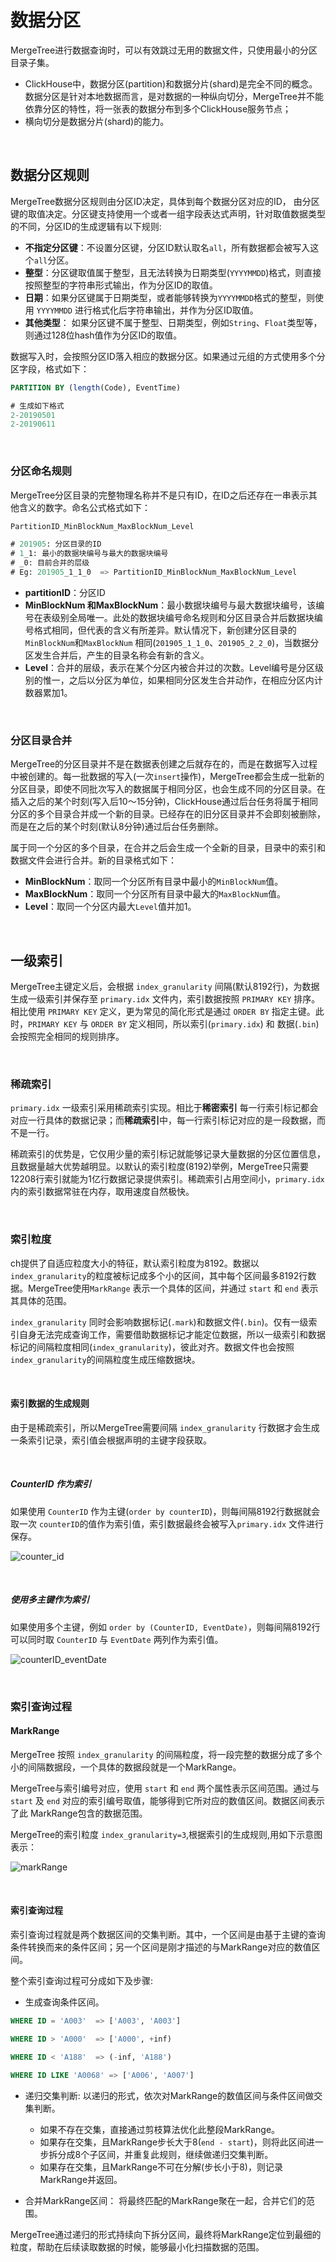 # 数据分区

MergeTree进行数据查询时，可以有效跳过无用的数据文件，只使用最小的分区目录子集。

* ClickHouse中，数据分区(partition)和数据分片(shard)是完全不同的概念。数据分区是针对本地数据而言，是对数据的一种纵向切分，MergeTree并不能依靠分区的特性，将一张表的数据分布到多个ClickHouse服务节点；
* 横向切分是数据分片(shard)的能力。

&nbsp;

## 数据分区规则

MergeTree数据分区规则由分区ID决定，具体到每个数据分区对应的ID， 由分区键的取值决定。分区键支持使用一个或者一组字段表达式声明，针对取值数据类型的不同，分区ID的生成逻辑有以下规则:

* **不指定分区键**：不设置分区键，分区ID默认取名`all`，所有数据都会被写入这个`all`分区。
* **整型**：分区键取值属于整型，且无法转换为日期类型(`YYYYMMDD`)格式，则直接按照整型的字符串形式输出，作为分区ID的取值。
* **日期**：如果分区键属于日期类型，或者能够转换为`YYYYMMDD`格式的整型，则使用 `YYYYMMDD` 进行格式化后字符串输出，并作为分区ID取值。
* **其他类型**： 如果分区键不属于整型、日期类型，例如`String`、`Float`类型等，则通过128位hash值作为分区ID的取值。

数据写入时，会按照分区ID落入相应的数据分区。如果通过元组的方式使用多个分区字段，格式如下：

```SQL
PARTITION BY (length(Code), EventTime)

# 生成如下格式
2-20190501
2-20190611
```

&nbsp;

### 分区命名规则

MergeTree分区目录的完整物理名称并不是只有ID，在ID之后还存在一串表示其他含义的数字。命名公式格式如下：

```SQL
PartitionID_MinBlockNum_MaxBlockNum_Level

# 201905: 分区目录的ID
# 1_1: 最小的数据块编号与最大的数据块编号
# _0: 目前合并的层级
# Eg: 201905_1_1_0  => PartitionID_MinBlockNum_MaxBlockNum_Level
```

* **partitionID**：分区ID
* **MinBlockNum 和MaxBlockNum**：最小数据块编号与最大数据块编号，该编号在表级别全局唯一。此处的数据块编号命名规则和分区目录合并后数据块编号格式相同，但代表的含义有所差异。默认情况下，新创建分区目录的 `MinBlockNum`和`MaxBlockNum` 相同(`201905_1_1_0`、`201905_2_2_0`)，当数据分区发生合并后，产生的目录名称会有新的含义。
* **Level**：合并的层级，表示在某个分区内被合并过的次数。Level编号是分区级别的惟一，之后以分区为单位，如果相同分区发生合并动作，在相应分区内计数器累加1。

&nbsp;

### 分区目录合并

MergeTree的分区目录并不是在数据表创建之后就存在的，而是在数据写入过程中被创建的。每一批数据的写入(一次`insert`操作)，MergeTree都会生成一批新的分区目录，即使不同批次写入的数据属于相同分区，也会生成不同的分区目录。在插入之后的某个时刻(写入后10～15分钟)，ClickHouse通过后台任务将属于相同分区的多个目录合并成一个新的目录。已经存在的旧分区目录并不会即刻被删除，而是在之后的某个时刻(默认8分钟)通过后台任务删除。

属于同一个分区的多个目录，在合并之后会生成一个全新的目录，目录中的索引和数据文件会进行合并。新的目录格式如下：

* **MinBlockNum**：取同一个分区所有目录中最小的`MinBlockNum`值。
* **MaxBlockNum**：取同一个分区所有目录中最大的`MaxBlockNum`值。
* **Level**：取同一个分区内最大`Level`值并加1。

&nbsp;

## 一级索引

MergeTree主键定义后，会根据 `index_granularity` 间隔(默认8192行)，为数据生成一级索引并保存至 `primary.idx` 文件内，索引数据按照 `PRIMARY KEY` 排序。相比使用 `PRIMARY KEY` 定义，更为常见的简化形式是通过 `ORDER BY` 指定主键。此时，`PRIMARY KEY` 与 `ORDER BY` 定义相同，所以索引(`primary.idx`) 和 数据(`.bin`)会按照完全相同的规则排序。

&nbsp;

### 稀疏索引

`primary.idx` 一级索引采用稀疏索引实现。相比于**稀密索引** 每一行索引标记都会对应一行具体的数据记录；而**稀疏索引**中，每一行索引标记对应的是一段数据，而不是一行。

稀疏索引的优势是，它仅用少量的索引标记就能够记录大量数据的分区位置信息，且数据量越大优势越明显。以默认的索引粒度(8192)举例，MergeTree只需要12208行索引就能为1亿行数据记录提供索引。稀疏索引占用空间小，`primary.idx` 内的索引数据常驻在内存，取用速度自然极快。

&nbsp;

### 索引粒度

ch提供了自适应粒度大小的特征，默认索引粒度为8192。数据以 `index_granularity`的粒度被标记成多个小的区间，其中每个区间最多8192行数据。MergeTree使用`MarkRange` 表示一个具体的区间，并通过 `start` 和 `end` 表示其具体的范围。

`index_granularity` 同时会影响数据标记(`.mark`)和数据文件(`.bin`)。仅有一级索引自身无法完成查询工作，需要借助数据标记才能定位数据，所以一级索引和数据标记的间隔粒度相同(`index_granularity`)，彼此对齐。数据文件也会按照 `index_granularity`的间隔粒度生成压缩数据块。

&nbsp;

#### 索引数据的生成规则

由于是稀疏索引，所以MergeTree需要间隔 `index_granularity` 行数据才会生成一条索引记录，索引值会根据声明的主键字段获取。

&nbsp;

##### CounterID 作为索引

如果使用 `CounterID` 作为主键(`order by counterID`)，则每间隔8192行数据就会取一次 `counterID`的值作为索引值，索引数据最终会被写入`primary.idx` 文件进行保存。

![counter_id](./counter_id.jpg)

&nbsp;

##### 使用多主键作为索引

如果使用多个主键，例如 `order by (CounterID, EventDate)`，则每间隔8192行可以同时取 `CounterID` 与 `EventDate` 两列作为索引值。

![counterID_eventDate](./counterid_eventdate.jpg)

&nbsp;

### 索引查询过程

#### MarkRange

MergeTree 按照 `index_granularity` 的间隔粒度，将一段完整的数据分成了多个小的间隔数据段，一个具体的数据段就是一个MarkRange。

MergeTree与索引编号对应，使用 `start` 和 `end` 两个属性表示区间范围。通过与 `start` 及 `end` 对应的索引编号取值，能够得到它所对应的数值区间。数据区间表示了此 MarkRange包含的数据范围。

MergeTree的索引粒度 `index_granularity=3`,根据索引的生成规则,用如下示意图表示：

![markRange](./markRange.png)

&nbsp;

#### 索引查询过程

索引查询过程就是两个数据区间的交集判断。其中，一个区间是由基于主键的查询条件转换而来的条件区间；另一个区间是刚才描述的与MarkRange对应的数值区间。

整个索引查询过程可分成如下及步骤:

* 生成查询条件区间。

```SQL
WHERE ID = 'A003'  => ['A003', 'A003']

WHERE ID > 'A000'  => ['A000', +inf)

WHERE ID < 'A188'  => (-inf, 'A188')

WHERE ID LIKE 'A0068' => ['A006', 'A007']
```

* 递归交集判断: 以递归的形式，依次对MarkRange的数值区间与条件区间做交集判断。
    * 如果不存在交集，直接通过剪枝算法优化此整段MarkRange。
    * 如果存在交集，且MarkRange步长大于8(`end - start`)，则将此区间进一步拆分成8个子区间，并重复此规则，继续做递归交集判断。
    * 如果存在交集，且MarkRange不可在分解(步长小于8)，则记录MarkRange并返回。

* 合并MarkRange区间： 将最终匹配的MarkRange聚在一起，合并它们的范围。

MergeTree通过递归的形式持续向下拆分区间，最终将MarkRange定位到最细的粒度，帮助在后续读取数据的时候，能够最小化扫描数据的范围。
